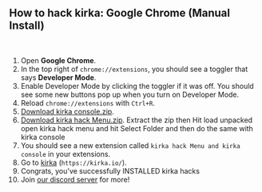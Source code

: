## How to hack kirka: Google Chrome (Manual Install)

<br>

1. Open **Google Chrome**.
3. In the top right of `chrome://extensions`, you should see a toggler that says **Developer Mode**.
4. Enable Developer Mode by clicking the toggler if it was off. You should see some new buttons pop up when you turn on Developer Mode.
5. Reload ``chrome://extensions`` with `Ctrl+R`.
6. [Download kirka console.zip](https://github.com/hackpdas/kirka-ex/raw/main/kirka%20console.zip).
7. [Download kirka hack Menu.zip](https://github.com/hackpdas/kirka-ex/raw/main/kirka%20hack%20Menu.zip).
 Extract the zip then Hit load unpacked open kirka hack menu and hit Select Folder
 and then do the same with kirka console
9. You should see a new extension called `kirka hack Menu and kirka console` in your extensions.
10. Go to [kirka](https://kirka.io/) (``https://kirka.io/``).
14. Congrats, you've successfully INSTALLED kirka hacks
15. Join [our discord server](https://discord.gg/Nn2AA63cyC) for more!
